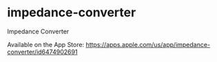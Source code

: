 # impedance-converter
Impedance Converter

Available on the App Store:  https://apps.apple.com/us/app/impedance-converter/id6474902691

